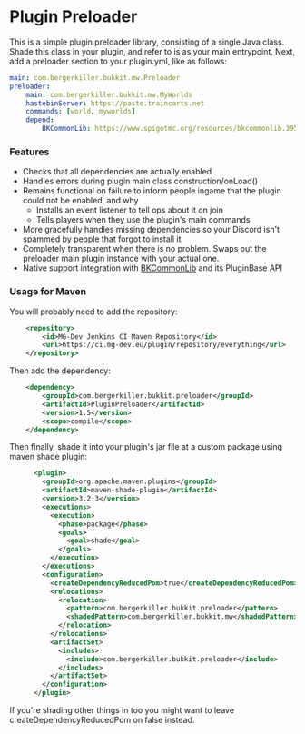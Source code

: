 # Plugin Preloader
This is a simple plugin preloader library, consisting of a single Java class. Shade this class in your plugin,
and refer to is as your main entrypoint. Next, add a preloader section to your plugin.yml, like as follows:
```yaml
main: com.bergerkiller.bukkit.mw.Preloader
preloader:
    main: com.bergerkiller.bukkit.mw.MyWorlds
    hastebinServer: https://paste.traincarts.net
    commands: [world, myworlds]
    depend:
        BKCommonLib: https://www.spigotmc.org/resources/bkcommonlib.39590/
```

### Features
- Checks that all dependencies are actually enabled
- Handles errors during plugin main class construction/onLoad()
- Remains functional on failure to inform people ingame that the plugin could not be enabled, and why
  - Installs an event listener to tell ops about it on join
  - Tells players when they use the plugin's main commands
- More gracefully handles missing dependencies so your Discord isn't spammed by people that forgot to install it
- Completely transparent when there is no problem. Swaps out the preloader main plugin instance with your actual one.
- Native support integration with [BKCommonLib](https://github.com/bergerhealer/BKCommonLib) and its PluginBase API

### Usage for Maven
You will probably need to add the repository:
```xml
    <repository>
        <id>MG-Dev Jenkins CI Maven Repository</id>
        <url>https://ci.mg-dev.eu/plugin/repository/everything</url>
    </repository>
```

Then add the dependency:
```xml
    <dependency>
        <groupId>com.bergerkiller.bukkit.preloader</groupId>
        <artifactId>PluginPreloader</artifactId>
        <version>1.5</version>
        <scope>compile</scope>
    </dependency>
```

Then finally, shade it into your plugin's jar file at a custom package using maven shade plugin:
```xml
      <plugin>
        <groupId>org.apache.maven.plugins</groupId>
        <artifactId>maven-shade-plugin</artifactId>
        <version>3.2.3</version>
        <executions>
          <execution>
            <phase>package</phase>
            <goals>
              <goal>shade</goal>
            </goals>
          </execution>
        </executions>
        <configuration>
          <createDependencyReducedPom>true</createDependencyReducedPom>
          <relocations>
            <relocation>
              <pattern>com.bergerkiller.bukkit.preloader</pattern>
              <shadedPattern>com.bergerkiller.bukkit.mw</shadedPattern>
            </relocation>
          </relocations>
          <artifactSet>
            <includes>
              <include>com.bergerkiller.bukkit.preloader</include>
            </includes>
          </artifactSet>
        </configuration>
      </plugin>
```

If you're shading other things in too you might want to leave createDependencyReducedPom on false instead.